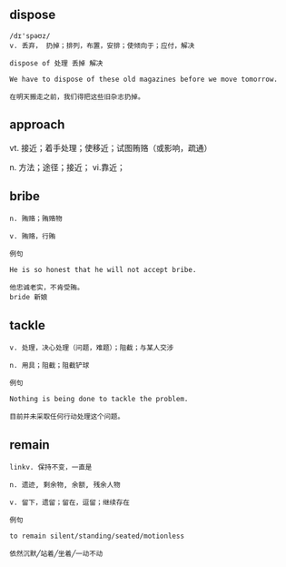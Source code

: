 ## dispose
```
/dɪ'spəʊz/
v. 丢弃， 扔掉；排列，布置，安排；使倾向于；应付，解决

dispose of 处理 丢掉 解决

We have to dispose of these old magazines before we move tomorrow.

在明天搬走之前，我们得把这些旧杂志扔掉。
```

## approach
vt.
接近；着手处理；使移近；试图贿赂（或影响，疏通）

n.
方法；途径；接近；
vi.靠近；

## bribe
```
n. 贿赂；贿赂物

v. 贿赂，行贿

例句

He is so honest that he will not accept bribe.

他忠诚老实，不肯受贿。
bride 新娘
```

## tackle
```
v. 处理，决心处理（问题，难题）；阻截；与某人交涉

n. 用具；阻截；阻截铲球

例句

Nothing is being done to tackle the problem.

目前并未采取任何行动处理这个问题。
```
## remain
```
linkv. 保持不变，一直是

n. 遗迹, 剩余物, 余额, 残余人物

v. 留下，遗留；留在，逗留；继续存在

例句

to remain silent/standing/seated/motionless

依然沉默╱站着╱坐着╱一动不动
```